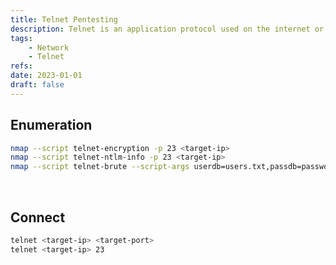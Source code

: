 ```yaml
---
title: Telnet Pentesting
description: Telnet is an application protocol used on the internet or local area network. A default port is 23.
tags:
    - Network
    - Telnet
refs:
date: 2023-01-01
draft: false
---
```


## Enumeration

```sh
nmap --script telnet-encryption -p 23 <target-ip>
nmap --script telnet-ntlm-info -p 23 <target-ip>
nmap --script telnet-brute --script-args userdb=users.txt,passdb=passwords.txt,telnet-brute.timeout=8s -p 23 <target-ip>
```

<br />

## Connect

```sh
telnet <target-ip> <target-port>
telnet <target-ip> 23
```